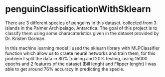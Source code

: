 # penguinClassificationWithSklearn
There are 3 different species of penguins in this dataset, collected from 3 islands in the Palmer Archipelago, Antarctica. The goal of this project is to classify them using some characateristics given in the dataset provided by  Dr. Kristen Gorman 

In this machine learning model I used the sklearn library with MLPClassifier function which allow us to craete neural networks and train them, for this problem I split the data in 80% training and 20% testing, using 15000 epochs and 2 features of the dataset (Bill lenght and Flipper lenght) I was able to get around 76% accuracy in predicting the specie.
